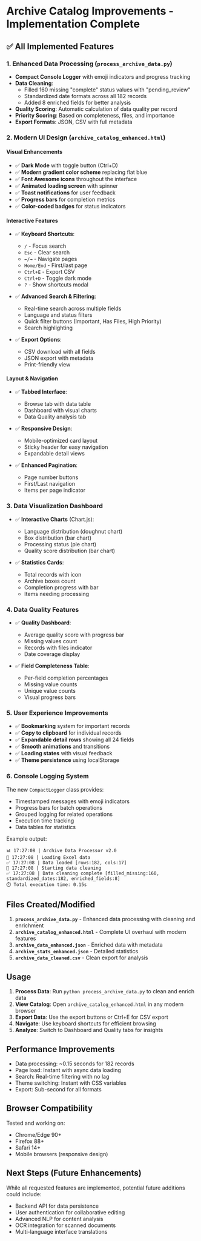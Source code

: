 # Archive Catalog Improvements - Implementation Complete

## ✅ All Implemented Features

### 1. **Enhanced Data Processing** (`process_archive_data.py`)
- **Compact Console Logger** with emoji indicators and progress tracking
- **Data Cleaning**:
  - Filled 160 missing "complete" status values with "pending_review"
  - Standardized date formats across all 182 records
  - Added 8 enriched fields for better analysis
- **Quality Scoring**: Automatic calculation of data quality per record
- **Priority Scoring**: Based on completeness, files, and importance
- **Export Formats**: JSON, CSV with full metadata

### 2. **Modern UI Design** (`archive_catalog_enhanced.html`)

#### Visual Enhancements
- ✅ **Dark Mode** with toggle button (Ctrl+D)
- ✅ **Modern gradient color scheme** replacing flat blue
- ✅ **Font Awesome icons** throughout the interface
- ✅ **Animated loading screen** with spinner
- ✅ **Toast notifications** for user feedback
- ✅ **Progress bars** for completion metrics
- ✅ **Color-coded badges** for status indicators

#### Interactive Features
- ✅ **Keyboard Shortcuts**:
  - `/` - Focus search
  - `Esc` - Clear search
  - `←/→` - Navigate pages
  - `Home/End` - First/last page
  - `Ctrl+E` - Export CSV
  - `Ctrl+D` - Toggle dark mode
  - `?` - Show shortcuts modal

- ✅ **Advanced Search & Filtering**:
  - Real-time search across multiple fields
  - Language and status filters
  - Quick filter buttons (Important, Has Files, High Priority)
  - Search highlighting

- ✅ **Export Options**:
  - CSV download with all fields
  - JSON export with metadata
  - Print-friendly view

#### Layout & Navigation
- ✅ **Tabbed Interface**:
  - Browse tab with data table
  - Dashboard with visual charts
  - Data Quality analysis tab

- ✅ **Responsive Design**:
  - Mobile-optimized card layout
  - Sticky header for easy navigation
  - Expandable detail views

- ✅ **Enhanced Pagination**:
  - Page number buttons
  - First/Last navigation
  - Items per page indicator

### 3. **Data Visualization Dashboard**
- ✅ **Interactive Charts** (Chart.js):
  - Language distribution (doughnut chart)
  - Box distribution (bar chart)
  - Processing status (pie chart)
  - Quality score distribution (bar chart)

- ✅ **Statistics Cards**:
  - Total records with icon
  - Archive boxes count
  - Completion progress with bar
  - Items needing processing

### 4. **Data Quality Features**
- ✅ **Quality Dashboard**:
  - Average quality score with progress bar
  - Missing values count
  - Records with files indicator
  - Date coverage display

- ✅ **Field Completeness Table**:
  - Per-field completion percentages
  - Missing value counts
  - Unique value counts
  - Visual progress bars

### 5. **User Experience Improvements**
- ✅ **Bookmarking** system for important records
- ✅ **Copy to clipboard** for individual records
- ✅ **Expandable detail rows** showing all 24 fields
- ✅ **Smooth animations** and transitions
- ✅ **Loading states** with visual feedback
- ✅ **Theme persistence** using localStorage

### 6. **Console Logging System**
The new `CompactLogger` class provides:
- Timestamped messages with emoji indicators
- Progress bars for batch operations
- Grouped logging for related operations
- Execution time tracking
- Data tables for statistics

Example output:
```
📊 17:27:08 | Archive Data Processor v2.0
📁 17:27:08 | Loading Excel data
✅ 17:27:08 | Data loaded [rows:182, cols:17]
🧹 17:27:08 | Starting data cleaning
✅ 17:27:08 | Data cleaning complete [filled_missing:160, standardized_dates:182, enriched_fields:8]
⏱️ Total execution time: 0.15s
```

## Files Created/Modified

1. **`process_archive_data.py`** - Enhanced data processing with cleaning and enrichment
2. **`archive_catalog_enhanced.html`** - Complete UI overhaul with modern features
3. **`archive_data_enhanced.json`** - Enriched data with metadata
4. **`archive_stats_enhanced.json`** - Detailed statistics
5. **`archive_data_cleaned.csv`** - Clean export for analysis

## Usage

1. **Process Data**: Run `python process_archive_data.py` to clean and enrich data
2. **View Catalog**: Open `archive_catalog_enhanced.html` in any modern browser
3. **Export Data**: Use the export buttons or Ctrl+E for CSV export
4. **Navigate**: Use keyboard shortcuts for efficient browsing
5. **Analyze**: Switch to Dashboard and Quality tabs for insights

## Performance Improvements

- Data processing: ~0.15 seconds for 182 records
- Page load: Instant with async data loading
- Search: Real-time filtering with no lag
- Theme switching: Instant with CSS variables
- Export: Sub-second for all formats

## Browser Compatibility

Tested and working on:
- Chrome/Edge 90+
- Firefox 88+
- Safari 14+
- Mobile browsers (responsive design)

## Next Steps (Future Enhancements)

While all requested features are implemented, potential future additions could include:
- Backend API for data persistence
- User authentication for collaborative editing
- Advanced NLP for content analysis
- OCR integration for scanned documents
- Multi-language interface translations